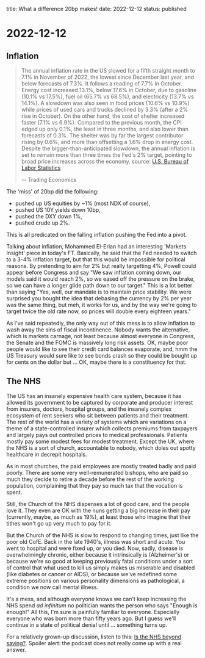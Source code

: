 title: What a difference 20bp makes!
date: 2022-12-12
status: published

# 2022-12-12
## Inflation
> The annual inflation rate in the US slowed for a fifth straight month to 7.1% in November of 2022, the lowest since December last year, and below forecasts of 7.3%. It follows a reading of 7.7% in October. Energy cost increased 13.1%, below 17.6% in October, due to gasoline (10.1% vs 17.5%), fuel oil (65.7% vs 68.5%), and electricity (13.7% vs 14.1%). A slowdown was also seen in food prices (10.6% vs 10.9%) while prices of used cars and trucks declined by 3.3% (after a 2% rise in October). On the other hand, the cost of shelter increased faster (7.1% vs 6.9%). Compared to the previous month, the CPI edged up only 0.1%, the least in three months, and also lower than forecasts of 0.3%. The shelter was by far the largest contributor rising by 0.6%, and more than offsetting a 1.6% drop in energy cost. Despite the bigger-than-anticipated slowdown, the annual inflation is set to remain more than three times the Fed's 2% target, pointing to broad price increases across the economy. source: [U.S. Bureau of Labor Statistics](http://www.bls.gov/)
>
> -- Trading Economics

The 'miss' of 20bp did the following:
- pushed up US equities by ~1% (most NDX of course),
- pushed US 10Y yields down 10bp,
- pushed the DXY down 1%,
- pushed crude up 2%.

This is all predicated on the falling inflation pushing the Fed into a pivot.

Talking about inflation, Mohammed El-Erian had an interesting 'Markets Insight' piece in today's FT. Basically, he said that the Fed needed to switch to a 3-4% inflation target, but that this would be impossible for political reasons.
By pretending to aim for 2% but really targetting 4%, Powell could appear before Congress and say "We saw inflation coming down, our models said it would reach 2%, so we eased off the pressure on the brake, so we can have a longer glide path down to our target."
This is a lot better than saying "Yes, well, our mandate is to maintain price stability. We were surprised you bought the idea that debasing the currency by 2% per year was the same thing, but meh, it works for us, and by the way we're going to target twice the old rate now, so prices will double every eighteen years."

As I've said repeatedly, the only way out of this mess is to allow inflation to wash away the sins of fiscal incontinence. Nobody wants the alternative, which is markets carnage, not least because almost everyone in Congress, the Senate and the FOMC is massively long risk assets. OK, maybe poor people would like to see their credit card balances evaporate, and, hmm the US Treasury would sure like to see bonds crash so they could be bought up for cents on the dollar but ... OK, maybe there is a constituency for that.

## The NHS
The US has an insanely expensive health care system, because it has allowed its government to be captured by corporate and producer interest from insurers, doctors, hospital groups, and the insanely complex ecosystem of rent seekers who sit between patients and their treatment. The rest of the world has a variety of systems which are variations on a theme of a state-controlled insurer which collects premiums from taxpayers and largely pays out controlled prices to medical professionals. Patients mostly pay some modest fees for modest treatment. Except the UK, where the NHS is a sort of church, accountable to nobody, which doles out spotty healthcare in decrepit hospitals. 

As in most churches, the paid employees are mostly treated badly and paid poorly.
There are some very well-remunerated bishops, who are paid so much they decide to retire a decade before the rest of the working population, complaining that they pay so much tax that the vocation is spent. 

Still, the Church of the NHS dispenses a lot of good care, and the people love it. 
They even are OK with the nuns getting a big increase in their pay (currently, maybe, as much as 19%), at least those who imagine that their tithes won't go up very much to pay for it.

But the Church of the NHS is slow to respond to changing times, just like the poor old CofE.
Back in the late 1940's, illness was short and acute. You went to hospital and were fixed up, or you died. 
Now, sadly, disease is overwhelmingly chronic, either because it intrinsically is (Alzheimer's) or because we're so good at keeping previously fatal conditions under a sort of control that what used to kill us simply makes us miserable and disabled (like diabetes or cancer or AIDS), or because we've redefined some extreme positions on various personality dimensions as pathological, a condition we now call mental illness.

It's a mess, and although everyone knows we can't keep increasing the NHS spend _ad infinitum_ no politician wants the person who says "Enough is enough!" 
All this, I'm sure is painfully familiar to everyone. Especially everyone who was born more than fifty years ago. But I guess we'll continue in a state of political denial until ... something turns up.

For a relatively grown-up discussion, listen to this: [Is the NHS beyond saving?](https://podcasts.apple.com/gb/podcast/is-the-nhs-beyond-saving/id1640878689?i=1000589924564). Spoiler alert: the podcast does not really come up with a real answer.


